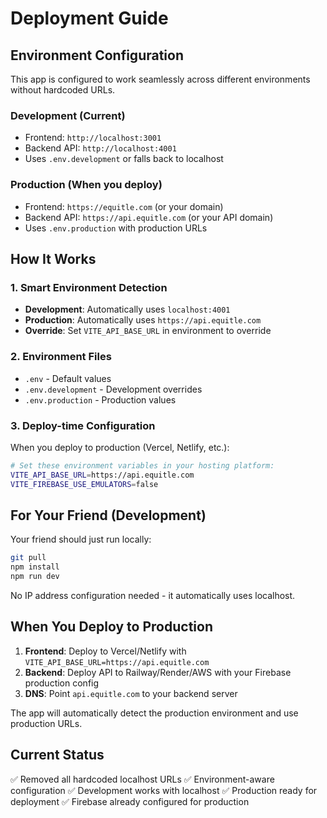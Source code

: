 # Deployment Guide

## Environment Configuration

This app is configured to work seamlessly across different environments without hardcoded URLs.

### Development (Current)
- Frontend: `http://localhost:3001`
- Backend API: `http://localhost:4001`
- Uses `.env.development` or falls back to localhost

### Production (When you deploy)
- Frontend: `https://equitle.com` (or your domain)
- Backend API: `https://api.equitle.com` (or your API domain)
- Uses `.env.production` with production URLs

## How It Works

### 1. Smart Environment Detection
- **Development**: Automatically uses `localhost:4001`
- **Production**: Automatically uses `https://api.equitle.com`
- **Override**: Set `VITE_API_BASE_URL` in environment to override

### 2. Environment Files
- `.env` - Default values
- `.env.development` - Development overrides
- `.env.production` - Production values

### 3. Deploy-time Configuration
When you deploy to production (Vercel, Netlify, etc.):

```bash
# Set these environment variables in your hosting platform:
VITE_API_BASE_URL=https://api.equitle.com
VITE_FIREBASE_USE_EMULATORS=false
```

## For Your Friend (Development)
Your friend should just run locally:
```bash
git pull
npm install
npm run dev
```

No IP address configuration needed - it automatically uses localhost.

## When You Deploy to Production
1. **Frontend**: Deploy to Vercel/Netlify with `VITE_API_BASE_URL=https://api.equitle.com`
2. **Backend**: Deploy API to Railway/Render/AWS with your Firebase production config
3. **DNS**: Point `api.equitle.com` to your backend server

The app will automatically detect the production environment and use production URLs.

## Current Status
✅ Removed all hardcoded localhost URLs
✅ Environment-aware configuration
✅ Development works with localhost
✅ Production ready for deployment
✅ Firebase already configured for production